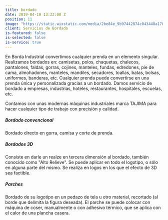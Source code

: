 ```yaml
---
title: bordado
date: 2019-04-10 13:22:00 Z
position: 11
image: "https://static.wixstatic.com/media/2be84e_9b97442874c043448a1708a280277ddb~mv2.jpg/v1/fill/w_592,h_469,al_c/2be84e_9b97442874c043448a1708a280277ddb~mv2.jpg"
client: Servicios de Bordado
is-featured: false
is-selected: false
is-service: true
---
```


En Borda Industrial convertimos cualquier prenda en un elemento singular. Realizamos bordados en: camisetas, polos, chaquetas, chalecos, pantalones, faldas, gorras, cojines, manteles, fundas, edredones, pie de cama, almohadones, manteles, mandiles, secadores, toallas, batas, bolsas, uniformes, banderas, etc. Cualquier prenda puede convertirse en una prenda única y personalizada gracias a un bordado. Damos servicio de bordado a empresas, industrias, hoteles, restaurantes, hospitales, escuelas, etc.

Contamos con unas modernas máquinas industriales marca TAJIMA para hacer cualquier tipo de trabajo con precisión y calidad.

##### Bordado convencional
Bordado directo en gorra, camisa y corte de prenda.

##### Bordados 3D
Consiste en darle un realze en tercera dimensión al bordado, también conocido como "Alto Relieve". Se puede aplicar en todo el logotipo, o sólo en alguna parte del mismo. Se realiza en logos en los que el efecto de 3D sea factible.

##### Parches

Bordado de su logotipo en un pedazo de tela u otro material, recortado (al borde que delimita la figura deseada). El parche se puede colocar con máquina de coser, manualmente o con adhesivo térmico, que se aplica con el calor de una plancha casera.
